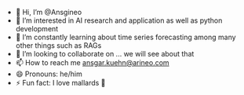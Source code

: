 - 👋 Hi, I’m @Ansgineo
- 👀 I’m interested in AI research and application as well as python development
- 🌱 I’m constantly learning about time series forecasting among many other things such as RAGs 
- 💞️ I’m looking to collaborate on ... we will see about that
- 📫 How to reach me ansgar.kuehn@arineo.com
- 😄 Pronouns: he/him
- ⚡ Fun fact: I love mallards 🦆

<!---
Ansgineo/Ansgineo is a ✨ special ✨ repository because its `README.md` (this file) appears on your GitHub profile.
You can click the Preview link to take a look at your changes.
--->
